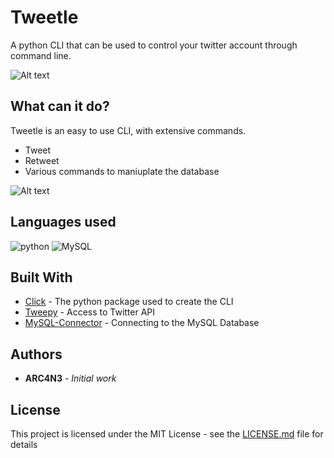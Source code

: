 # Tweetle

A python CLI that can be used to control your twitter account through command line.


![Alt text](https://i.pinimg.com/originals/86/0d/a9/860da914014164677d0d3d0cb82c564e.jpg?raw=true "Title")


## What can it do?

Tweetle is an easy to use CLI, with extensive commands.

* Tweet
* Retweet
* Various commands to maniuplate the database

![Alt text](https://media.discordapp.net/attachments/677389300983136259/816808336233070644/unknown.png?raw=true "Title")

## Languages used
<img src = "https://img.shields.io/badge/python%20-%236C0101.svg?style=for-the-badge&logo=python&logoColor=white" alt="python"/> <img alt="MySQL" src="https://img.shields.io/badge/mysql-%2300f.svg?&style=for-the-badge&logo=mysql&logoColor=white"/>


## Built With

* [Click](https://click.palletsprojects.com/en/7.x/) - The python package used to create the CLI
* [Tweepy](https://docs.tweepy.org/en/latest/) - Access to Twitter API
* [MySQL-Connector](https://dev.mysql.com/doc/connector-python/en/) - Connecting to the MySQL Database

## Authors

* **ARC4N3** - *Initial work* 

## License

This project is licensed under the MIT License - see the [LICENSE.md](LICENSE.md) file for details

